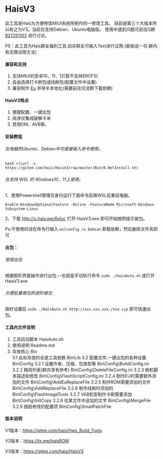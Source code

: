 
# HaisV3

此工具是Hais为方便修改MIUI系统所制作的一修改工具。
目前是第三个大版本所以称之为V3。当前仅支持Debian、Ubuntu电脑版。
使用中遇到问题可前往Q群 [927251103](https://jq.qq.com/?_wv=1027&k=7SaV9nzM) 进行讨论。

PS：此工具为Hais群友福利工具,如非群友可输入Test进行试用.(偷偷说一句.群内有无限试用方法)

#### 兼容和支持

1.  支持MIUI的安卓10、11、12(暂不支持EROFS)
2.  自由选择打卡刷包或线刷包(配置文件中设置)
3.  兼容制作 [Eu](https://sourceforge.net/projects/xiaomi-eu-multilang-miui-roms/files/xiaomi.eu/MIUI-WEEKLY-RELEASES/) 并带半本地化(需要前往交流群下载依赖)

#### HaisV3特点

1.  便捷配置、一键出包
2.  纯净仅集成破解卡米
3.  禁用DM、AVB等。


#### 安装教程


###### 在电脑的Ubuntu、Debian中可直接输入命令使用。

`bash <(curl -s https://gitee.com/hais/HaisV3/raw/master/Bin/0.NetInstall.sh)`

###### 在支持 WSL 的 Windows10、11上使用。
1、使用Powershell管理员身份运行下面命令启用WSL后重启电脑。

`Enable-WindowsOptionalFeature -Online -FeatureName Microsoft-Windows-Subsystem-Linux`

2、下载 http://u.hais.pw/6xluc 打开 HaisV3.exe 即可开始按照提示做包。

Ps:不使用的话在命令行输入 `wslconfig /u Debian` 卸载依赖，然后删除文件夹即可


#### 出包：

###### 常规出包

根据图形界面操作进行出包.--也就是手动执行命令 `sudo ./HaisAuto.sh` 或打开HaisV3.exe 

###### 方便批量做包的进阶做包

做好设置后 `sudo ./HaisAuto.sh http://xxx.xxx.xxx./xxx.zip` 即可快速出包。


#### 工具内文件说明

1.    工具启动脚本					HaisAuto.sh
2.    使用说明						Readme.md
3.    存放核心						Bin\
3.1 此处存放的全是工具依赖			Bin\Lib
3.2   配置文件,一键出包的各种设置	Bin\Config
3.2.1 设置作者、压缩、包类型等		Bin\Config\BuildConfig.ini
3.2.2 精简列表(群共享有参考) 		Bin\Config\DeleteFileConfig.ini
3.2.3 刷机脚本描述和修改			Bin\Config\FlashScriptConfig.ini
3.2.4 制作EU时需要额外添加的文件	Bin\Config\AddEuReplaceFile
3.2.5 制作ROM需要添加的文件			Bin\Config\AddReplaceFile
3.2.6 制作线刷时添加的				Bin\Config\FlashImageTools
3.2.7 VAB机型制作卡刷需要添加		Bin\Config\InitCopy
3.2.8 往某文件中追加的文字			Bin\Config\MergeFile
3.2.9 插桩修改的配置项				Bin\Config\SmallPatchFile


#### 版本说明

V1版本：https://gitee.com/hais/Hais_Build_Tools

V2版本：https://tx.me/haisROM

V3版本：https://gitee.com/hais/HaisV3


